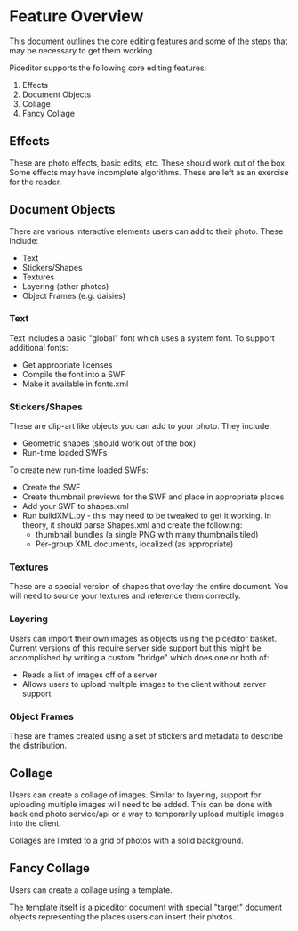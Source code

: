# Feature Overview #

This document outlines the core editing features and some of the steps that may be necessary to get them working.

Piceditor supports the following core editing features:
  1. Effects
  1. Document Objects
  1. Collage
  1. Fancy Collage

## Effects ##

These are photo effects, basic edits, etc. These should work out of the box. Some effects may have incomplete algorithms. These are left as an exercise for the reader.

## Document Objects ##

There are various interactive elements users can add to their photo. These include:
  * Text
  * Stickers/Shapes
  * Textures
  * Layering (other photos)
  * Object Frames (e.g. daisies)

### Text ###
Text includes a basic "global" font which uses a system font. To support additional fonts:
  * Get appropriate licenses
  * Compile the font into a SWF
  * Make it available in fonts.xml

### Stickers/Shapes ###

These are clip-art like objects you can add to your photo. They include:
  * Geometric shapes (should work out of the box)
  * Run-time loaded SWFs

To create new run-time loaded SWFs:
  * Create the SWF
  * Create thumbnail previews for the SWF and place in appropriate places
  * Add your SWF to shapes.xml
  * Run buildXML.py - this may need to be tweaked to get it working. In theory, it should parse Shapes.xml and create the following:
    * thumbnail bundles (a single PNG with many thumbnails tiled)
    * Per-group XML documents, localized (as appropriate)

### Textures ###
These are a special version of shapes that overlay the entire document. You will need to source your textures and reference them correctly.

### Layering ###
Users can import their own images as objects using the piceditor basket. Current versions of this require server side support but this might be accomplished by writing a custom "bridge" which does one or both of:
  * Reads a list of images off of a server
  * Allows users to upload multiple images to the client without server support

### Object Frames ###
These are frames created using a set of stickers and metadata to describe the distribution.

## Collage ##
Users can create a collage of images. Similar to layering, support for uploading multiple images will need to be added. This can be done with back end photo service/api or a way to temporarily upload multiple images into the client.

Collages are limited to a grid of photos with a solid background.

## Fancy Collage ##
Users can create a collage using a template.

The template itself is a piceditor document with special "target" document objects representing the places users can insert their photos.